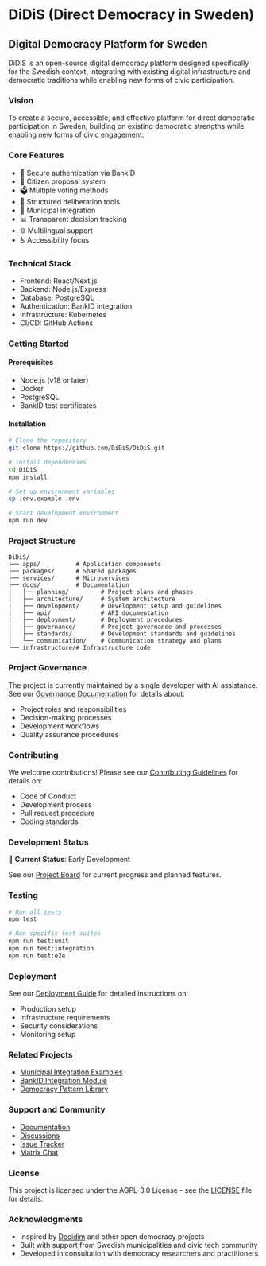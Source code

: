 # DiDiS (Direct Democracy in Sweden)
## Digital Democracy Platform for Sweden

DiDiS is an open-source digital democracy platform designed specifically for the Swedish context, integrating with existing digital infrastructure and democratic traditions while enabling new forms of civic participation.

### Vision
To create a secure, accessible, and effective platform for direct democratic participation in Sweden, building on existing democratic strengths while enabling new forms of civic engagement.

### Core Features
- 🔐 Secure authentication via BankID
- 📝 Citizen proposal system
- 🗳️ Multiple voting methods
- 💬 Structured deliberation tools
- 🤝 Municipal integration
- 📊 Transparent decision tracking
- 🌐 Multilingual support
- ♿ Accessibility focus

### Technical Stack
- Frontend: React/Next.js
- Backend: Node.js/Express
- Database: PostgreSQL
- Authentication: BankID integration
- Infrastructure: Kubernetes
- CI/CD: GitHub Actions

### Getting Started

#### Prerequisites
- Node.js (v18 or later)
- Docker
- PostgreSQL
- BankID test certificates

#### Installation
```bash
# Clone the repository
git clone https://github.com/DiDiS/DiDiS.git

# Install dependencies
cd DiDiS
npm install

# Set up environment variables
cp .env.example .env

# Start development environment
npm run dev
```

### Project Structure
```
DiDiS/
├── apps/          # Application components
├── packages/      # Shared packages
├── services/      # Microservices
├── docs/          # Documentation
|   ├── planning/         # Project plans and phases
|   ├── architecture/     # System architecture
|   ├── development/      # Development setup and guidelines
|   ├── api/              # API documentation
|   ├── deployment/       # Deployment procedures
|   ├── governance/       # Project governance and processes
|   ├── standards/        # Development standards and guidelines
|   └── communication/    # Communication strategy and plans
└── infrastructure/# Infrastructure code
```

### Project Governance
The project is currently maintained by a single developer with AI assistance. See our [Governance Documentation](docs/governance/README.md) for details about:
- Project roles and responsibilities
- Decision-making processes
- Development workflows
- Quality assurance procedures

### Contributing
We welcome contributions! Please see our [Contributing Guidelines](docs/CONTRIBUTING.md) for details on:
- Code of Conduct
- Development process
- Pull request procedure
- Coding standards

### Development Status
🚧 **Current Status**: Early Development

See our [Project Board](https://github.com/DiDiS/DiDiS/projects/1) for current progress and planned features.

### Testing
```bash
# Run all tests
npm test

# Run specific test suites
npm run test:unit
npm run test:integration
npm run test:e2e
```

### Deployment
See our [Deployment Guide](docs/deployment/README.md) for detailed instructions on:
- Production setup
- Infrastructure requirements
- Security considerations
- Monitoring setup

### Related Projects
- [Municipal Integration Examples](https://github.com/DiDiS/municipal-examples)
- [BankID Integration Module](https://github.com/DiDiS/bankid-auth)
- [Democracy Pattern Library](https://github.com/DiDiS/democracy-patterns)

### Support and Community
- [Documentation](https://docs.DiDiS.se)
- [Discussions](https://github.com/DiDiS/DiDiS/discussions)
- [Issue Tracker](https://github.com/DiDiS/DiDiS/issues)
- [Matrix Chat](https://matrix.to/#/#DiDiS:matrix.org)

### License
This project is licensed under the AGPL-3.0 License - see the [LICENSE](LICENSE) file for details.

### Acknowledgments
- Inspired by [Decidim](https://decidim.org) and other open democracy projects
- Built with support from Swedish municipalities and civic tech community
- Developed in consultation with democracy researchers and practitioners

